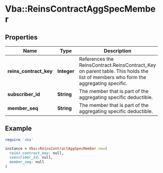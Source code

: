 # Vba::ReinsContractAggSpecMember

## Properties

| Name | Type | Description | Notes |
| ---- | ---- | ----------- | ----- |
| **reins_contract_key** | **Integer** | References the ReinsContract.ReinsContract_Key on parent table. This holds the list of members who form the aggregating specific. |  |
| **subscriber_id** | **String** | The member that is part of the aggregating specific deductible. |  |
| **member_seq** | **String** | The member that is part of the aggregating specific deductible. |  |

## Example

```ruby
require 'vba'

instance = Vba::ReinsContractAggSpecMember.new(
  reins_contract_key: null,
  subscriber_id: null,
  member_seq: null
)
```


